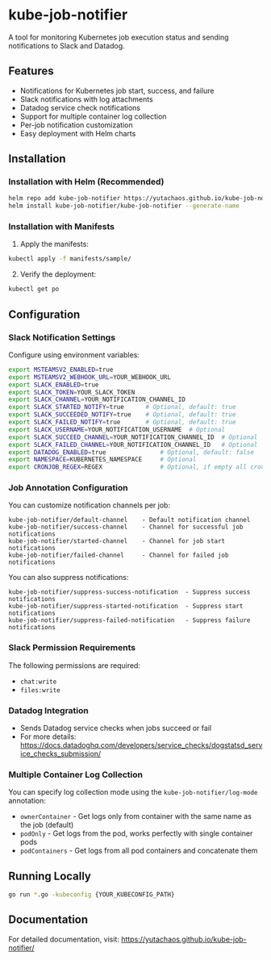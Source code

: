 # kube-job-notifier

A tool for monitoring Kubernetes job execution status and sending notifications to Slack and Datadog.

## Features

- Notifications for Kubernetes job start, success, and failure
- Slack notifications with log attachments
- Datadog service check notifications
- Support for multiple container log collection
- Per-job notification customization
- Easy deployment with Helm charts

## Installation

### Installation with Helm (Recommended)

```bash
helm repo add kube-job-notifier https://yutachaos.github.io/kube-job-notifier/
helm install kube-job-notifier/kube-job-notifier --generate-name
```

### Installation with Manifests

1. Apply the manifests:
```bash
kubectl apply -f manifests/sample/
```

2. Verify the deployment:
```bash
kubectl get po
```

## Configuration

### Slack Notification Settings

Configure using environment variables:

```bash
export MSTEAMSV2_ENABLED=true
export MSTEAMSV2_WEBHOOK_URL=YOUR_WEBHOOK_URL
export SLACK_ENABLED=true
export SLACK_TOKEN=YOUR_SLACK_TOKEN
export SLACK_CHANNEL=YOUR_NOTIFICATION_CHANNEL_ID
export SLACK_STARTED_NOTIFY=true      # Optional, default: true
export SLACK_SUCCEEDED_NOTIFY=true    # Optional, default: true
export SLACK_FAILED_NOTIFY=true       # Optional, default: true
export SLACK_USERNAME=YOUR_NOTIFICATION_USERNAME  # Optional
export SLACK_SUCCEED_CHANNEL=YOUR_NOTIFICATION_CHANNEL_ID  # Optional
export SLACK_FAILED_CHANNEL=YOUR_NOTIFICATION_CHANNEL_ID   # Optional
export DATADOG_ENABLED=true               # Optional, default: false
export NAMESPACE=KUBERNETES_NAMESPACE     # Optional
export CRONJOB_REGEX=REGEX                # Optional, if empty all cronjobs will be included
```

### Job Annotation Configuration

You can customize notification channels per job:

```
kube-job-notifier/default-channel    - Default notification channel
kube-job-notifier/success-channel    - Channel for successful job notifications
kube-job-notifier/started-channel    - Channel for job start notifications
kube-job-notifier/failed-channel     - Channel for failed job notifications
```

You can also suppress notifications:

```
kube-job-notifier/suppress-success-notification  - Suppress success notifications
kube-job-notifier/suppress-started-notification  - Suppress start notifications
kube-job-notifier/suppress-failed-notification   - Suppress failure notifications
```

### Slack Permission Requirements

The following permissions are required:
- `chat:write`
- `files:write`

### Datadog Integration

- Sends Datadog service checks when jobs succeed or fail
- For more details: https://docs.datadoghq.com/developers/service_checks/dogstatsd_service_checks_submission/

### Multiple Container Log Collection

You can specify log collection mode using the `kube-job-notifier/log-mode` annotation:

- `ownerContainer` - Get logs only from container with the same name as the job (default)
- `podOnly` - Get logs from the pod, works perfectly with single container pods
- `podContainers` - Get logs from all pod containers and concatenate them

## Running Locally

```bash
go run *.go -kubeconfig {YOUR_KUBECONFIG_PATH}
```

## Documentation

For detailed documentation, visit: https://yutachaos.github.io/kube-job-notifier/


